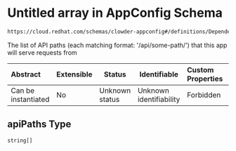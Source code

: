 # Untitled array in AppConfig Schema

```txt
https://cloud.redhat.com/schemas/clowder-appconfig#/definitions/DependencyEndpoint/properties/apiPaths
```

The list of API paths (each matching format: '/api/some-path/') that this app will serve requests from


| Abstract            | Extensible | Status         | Identifiable            | Custom Properties | Additional Properties | Access Restrictions | Defined In                                                    |
| :------------------ | ---------- | -------------- | ----------------------- | :---------------- | --------------------- | ------------------- | ------------------------------------------------------------- |
| Can be instantiated | No         | Unknown status | Unknown identifiability | Forbidden         | Allowed               | none                | [schema.json\*](../../out/schema.json "open original schema") |

## apiPaths Type

`string[]`
